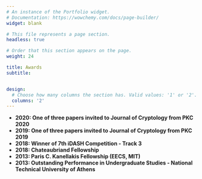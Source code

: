 ```yaml
---
# An instance of the Portfolio widget.
# Documentation: https://wowchemy.com/docs/page-builder/
widget: blank

# This file represents a page section.
headless: true

# Order that this section appears on the page.
weight: 24

title: Awards
subtitle:


design:
  # Choose how many columns the section has. Valid values: '1' or '2'.
  columns: '2'
---
```


 * **2020: One of three papers invited to Journal of Cryptology from PKC 2020**
 * **2019: One of three papers invited to Journal of Cryptology from PKC 2019**
 * **2018: Winner of 7th iDASH Competition - Track 3**
 * **2018: Chateaubriand Fellowship**
 * **2013: Paris C. Kanellakis Fellowship (EECS, MIT)**
 * **2013: Outstanding Performance in Undergraduate Studies - National Technical University of Athens**
